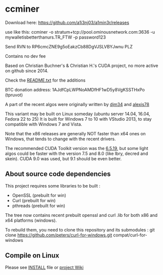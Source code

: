 # ccminer

Download here: https://github.com/a1i3nj03/a1min3r/releases

use like this: ccminer -o stratum+tcp://pool.ominousnetwork.com:3636 -u mywalletisbetterthanurs.TR_FTW -p password123

Send RVN to RP6cmcZNE9g5oEakzCb88DgVJSLVBYJwnu PLZ

Contains no dev fee

Based on Christian Buchner's &amp; Christian H.'s CUDA project, no more active on github since 2014.

Check the [README.txt](README.txt) for the additions

BTC donation address: 1AJdfCpLWPNoAMDfHF1wD5y8VgKSSTHxPo (tpruvot)

A part of the recent algos were originally written by [djm34](https://github.com/djm34) and [alexis78](https://github.com/alexis78)

This variant may be built on Linux someday (ubuntu server 14.04, 16.04, Fedora 22 to 25)
It is built for Windows 7 to 10 with VStudio 2013, to stay compatible with Windows 7 and Vista.

Note that the x86 releases are generally NOT faster than x64 ones on Windows, that tends to change with the recent drivers.

The recommended CUDA Toolkit version was the [6.5.19](http://developer.download.nvidia.com/compute/cuda/6_5/rel/installers/cuda_6.5.19_windows_general_64.exe), but some light algos could be faster with the version 7.5 and 8.0 (like lbry, decred and skein). CUDA 9.0 was used, but 9.1 should be even better.

About source code dependencies
------------------------------

This project requires some libraries to be built :

- OpenSSL (prebuilt for win)
- Curl (prebuilt for win)
- pthreads (prebuilt for win)

The tree now contains recent prebuilt openssl and curl .lib for both x86 and x64 platforms (windows).

To rebuild them, you need to clone this repository and its submodules :
    git clone https://github.com/peters/curl-for-windows.git compat/curl-for-windows


Compile on Linux
----------------

Please see [INSTALL](https://github.com/tpruvot/ccminer/blob/linux/INSTALL) file or [project Wiki](https://github.com/tpruvot/ccminer/wiki/Compatibility)
